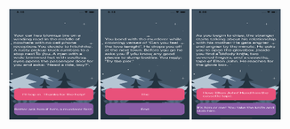 <img src="SS1.png" width="160" height="200">
<img src="SS2.png" width="160" height="200">
<img src="SS3.png" width="160" height="200">